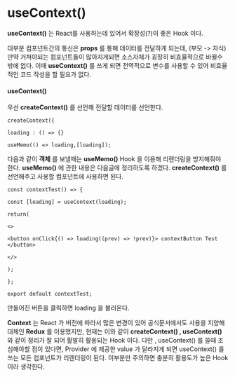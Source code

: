 # useContext()

**useContext()** 는 React를 사용하는데 있어서 확장성(?)이 좋은 Hook 이다.&#x20;

대부분 컴포넌트간의 통신은 **props** 를 통해 데이터를 전달하게 되는데, (부모 -> 자식) 만약 거쳐야되는 컴포넌트들이 많아지게되면 소스자체가 굉장히 비효율적으로 바뀔수밖에 없다. 이때 **useContext()** 를 쓰게 되면 전역적으로 변수를 사용할 수 있어 비효율적인 코드 작성을 할 필요가 없다.

#### useContext()

우선 **createContext()** 를 선언해 전달할 데이터를 선언한다.



`createContext({`&#x20;

`loading : () => {}`

`useMemo(() => loading,[loading]);`

다음과 같이 **객체** 를 보낼때는 **useMemo()** Hook 을 이용해 리렌더링을 방지해줘야 한다. **useMemo()** 에 관한 내용은 다음글에 정리하도록 하겠다. **createContext()** 를 선언해주고 사용할 컴포넌트에 사용하면 된다.



`const contextTest() => {`&#x20;

&#x20;  `const [loading] = useContext(loading);`&#x20;

&#x20;  `return(`&#x20;

&#x20;     `<>`&#x20;

&#x20;     `<button onClick{() => loading((prev) => !prev)}> contextButton Test </button>`

&#x20;    `</>`&#x20;

&#x20;   `);`&#x20;

&#x20;`};`

`export default contextTest;`



만들어진 버튼을 클릭하면 loading 을 불러온다.

**Context** 는 React 가 버전에 따라서 많은 변경이 있어 공식문서에서도 사용을 지양해 대체인 **Redux** 를 이용했지만, 현재는 이와 같이 **createContext() , useContext()** 와 같이 정리가 잘 되어 활발히 활용되는 Hook 이다. 다만 , useContext() 를 쓸때 조심해야할 점이 있다면, Provider 에 제공한 value 가 달라지게 되면 useContext() 를 쓰는 모든 컴포넌트가 리렌더링이 된다. 이부분만 주의하면 충분히 활용도가 높은 Hook 이라 생각한다.
